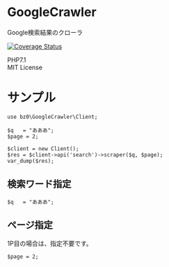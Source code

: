 # GoogleCrawler
Google検索結果のクローラ

[![Coverage Status](https://coveralls.io/repos/github/bz0/GoogleCrawler/badge.svg?branch=master)](https://coveralls.io/github/bz0/GoogleCrawler?branch=master)


PHP7.1  
MIT License  

# サンプル

```
use bz0\GoogleCrawler\Client;

$q   = "あああ";
$page = 2;

$client = new Client();
$res = $client->api('search')->scraper($q, $page);
var_dump($res);
```

## 検索ワード指定

```
$q   = "あああ";
```

## ページ指定

1P目の場合は、指定不要です。

```
$page = 2;
```
